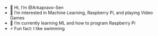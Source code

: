 - 👋 Hi, I’m @Arkapravo-Sen
- 👀 I’m interested in Machine Learning, Raspberry Pi, and playing Video Games
- 🌱 I’m currently learning ML and how to program Raspberry Pi
- ⚡ Fun fact: I like swimming

<!---
Arkapravo-Sen/Arkapravo-Sen is a ✨ special ✨ repository because its `README.md` (this file) appears on your GitHub profile.
You can click the Preview link to take a look at your changes.
--->

